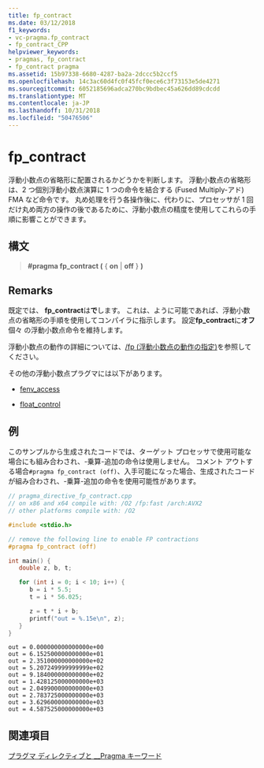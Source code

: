 ```yaml
---
title: fp_contract
ms.date: 03/12/2018
f1_keywords:
- vc-pragma.fp_contract
- fp_contract_CPP
helpviewer_keywords:
- pragmas, fp_contract
- fp_contract pragma
ms.assetid: 15b97338-6680-4287-ba2a-2dccc5b2ccf5
ms.openlocfilehash: 14c3ac60d4fc0f45fcf0ece6c3f73153e5de4271
ms.sourcegitcommit: 6052185696adca270bc9bdbec45a626dd89cdcdd
ms.translationtype: MT
ms.contentlocale: ja-JP
ms.lasthandoff: 10/31/2018
ms.locfileid: "50476506"
---
```

# <a name="fpcontract"></a>fp_contract

浮動小数点の省略形に配置されるかどうかを判断します。 浮動小数点の省略形は、2 つ個別浮動小数点演算に 1 つの命令を結合する (Fused Multiply-アド) FMA など命令です。 丸め処理を行う各操作後に、代わりに、プロセッサが 1 回だけ丸め両方の操作の後であるために、浮動小数点の精度を使用してこれらの手順に影響ことができます。

## <a name="syntax"></a>構文

> **#pragma fp_contract (** { **on** | **off** } **)**

## <a name="remarks"></a>Remarks

既定では、 **fp_contract**は**で**します。 これは、ように可能であれば、浮動小数点の省略形の手順を使用してコンパイラに指示します。 設定**fp_contract**に**オフ**個々 の浮動小数点命令を維持します。

浮動小数点の動作の詳細については、[/fp (浮動小数点の動作の指定)](../build/reference/fp-specify-floating-point-behavior.md)を参照してください。

その他の浮動小数点プラグマには以下があります。

- [fenv_access](../preprocessor/fenv-access.md)

- [float_control](../preprocessor/float-control.md)

## <a name="example"></a>例

このサンプルから生成されたコードでは、ターゲット プロセッサで使用可能な場合にも組み合わされ、-乗算-追加の命令は使用しません。 コメント アウトする場合`#pragma fp_contract (off)`、入手可能になった場合、生成されたコードが組み合わされ、-乗算-追加の命令を使用可能性があります。

```cpp
// pragma_directive_fp_contract.cpp
// on x86 and x64 compile with: /O2 /fp:fast /arch:AVX2
// other platforms compile with: /O2

#include <stdio.h>

// remove the following line to enable FP contractions
#pragma fp_contract (off)

int main() {
   double z, b, t;

   for (int i = 0; i < 10; i++) {
      b = i * 5.5;
      t = i * 56.025;

      z = t * i + b;
      printf("out = %.15e\n", z);
   }
}
```

```Output
out = 0.000000000000000e+00
out = 6.152500000000000e+01
out = 2.351000000000000e+02
out = 5.207249999999999e+02
out = 9.184000000000000e+02
out = 1.428125000000000e+03
out = 2.049900000000000e+03
out = 2.783725000000000e+03
out = 3.629600000000000e+03
out = 4.587525000000000e+03
```

## <a name="see-also"></a>関連項目

[プラグマ ディレクティブと __Pragma キーワード](../preprocessor/pragma-directives-and-the-pragma-keyword.md)
